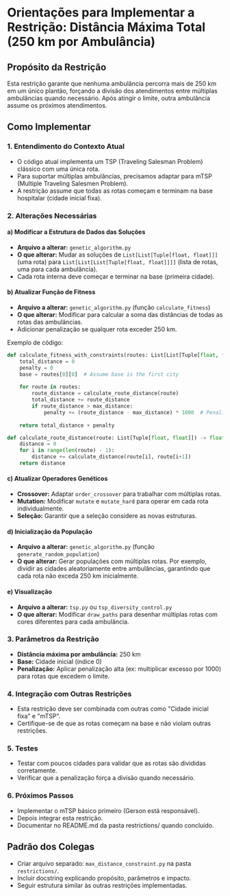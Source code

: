 # Orientações para Implementar a Restrição: Distância Máxima Total (250 km por Ambulância)

## Propósito da Restrição
Esta restrição garante que nenhuma ambulância percorra mais de 250 km em um único plantão, forçando a divisão dos atendimentos entre múltiplas ambulâncias quando necessário. Após atingir o limite, outra ambulância assume os próximos atendimentos.

## Como Implementar

### 1. Entendimento do Contexto Atual
- O código atual implementa um TSP (Traveling Salesman Problem) clássico com uma única rota.
- Para suportar múltiplas ambulâncias, precisamos adaptar para mTSP (Multiple Traveling Salesmen Problem).
- A restrição assume que todas as rotas começam e terminam na base hospitalar (cidade inicial fixa).

### 2. Alterações Necessárias

#### a) Modificar a Estrutura de Dados das Soluções
- **Arquivo a alterar:** `genetic_algorithm.py`
- **O que alterar:** Mudar as soluções de `List[List[Tuple[float, float]]]` (uma rota) para `List[List[List[Tuple[float, float]]]]` (lista de rotas, uma para cada ambulância).
- Cada rota interna deve começar e terminar na base (primeira cidade).

#### b) Atualizar Função de Fitness
- **Arquivo a alterar:** `genetic_algorithm.py` (função `calculate_fitness`)
- **O que alterar:** Modificar para calcular a soma das distâncias de todas as rotas das ambulâncias.
- Adicionar penalização se qualquer rota exceder 250 km.

Exemplo de código:
```python
def calculate_fitness_with_constraints(routes: List[List[Tuple[float, float]]], max_distance: float = 250.0) -> float:
    total_distance = 0
    penalty = 0
    base = routes[0][0]  # Assume base is the first city
    
    for route in routes:
        route_distance = calculate_route_distance(route)
        total_distance += route_distance
        if route_distance > max_distance:
            penalty += (route_distance - max_distance) * 1000  # Penalização alta
    
    return total_distance + penalty

def calculate_route_distance(route: List[Tuple[float, float]]) -> float:
    distance = 0
    for i in range(len(route) - 1):
        distance += calculate_distance(route[i], route[i+1])
    return distance
```

#### c) Atualizar Operadores Genéticos
- **Crossover:** Adaptar `order_crossover` para trabalhar com múltiplas rotas.
- **Mutation:** Modificar `mutate` e `mutate_hard` para operar em cada rota individualmente.
- **Seleção:** Garantir que a seleção considere as novas estruturas.

#### d) Inicialização da População
- **Arquivo a alterar:** `genetic_algorithm.py` (função `generate_random_population`)
- **O que alterar:** Gerar populações com múltiplas rotas. Por exemplo, dividir as cidades aleatoriamente entre ambulâncias, garantindo que cada rota não exceda 250 km inicialmente.

#### e) Visualização
- **Arquivo a alterar:** `tsp.py` ou `tsp_diversity_control.py`
- **O que alterar:** Modificar `draw_paths` para desenhar múltiplas rotas com cores diferentes para cada ambulância.

### 3. Parâmetros da Restrição
- **Distância máxima por ambulância:** 250 km
- **Base:** Cidade inicial (índice 0)
- **Penalização:** Aplicar penalização alta (ex: multiplicar excesso por 1000) para rotas que excedem o limite.

### 4. Integração com Outras Restrições
- Esta restrição deve ser combinada com outras como "Cidade inicial fixa" e "mTSP".
- Certifique-se de que as rotas começam na base e não violam outras restrições.

### 5. Testes
- Testar com poucos cidades para validar que as rotas são divididas corretamente.
- Verificar que a penalização força a divisão quando necessário.

### 6. Próximos Passos
- Implementar o mTSP básico primeiro (Gerson está responsável).
- Depois integrar esta restrição.
- Documentar no README.md da pasta restrictions/ quando concluído.

## Padrão dos Colegas
- Criar arquivo separado: `max_distance_constraint.py` na pasta `restrictions/`.
- Incluir docstring explicando propósito, parâmetros e impacto.
- Seguir estrutura similar às outras restrições implementadas.